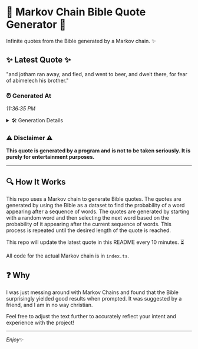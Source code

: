# 📖 Markov Chain Bible Quote Generator 📖

Infinite quotes from the Bible generated by a Markov chain. ✨

## ✨ Latest Quote ✨
"and jotham ran away, and fled, and went to beer, and dwelt there, for fear of abimelech his brother."

### ⏰ Generated At
*11:36:35 PM*

<details>
    <summary>🛠️ Generation Details</summary>
    <p>
        <strong>🌱 Seed:</strong> and<br>
        <strong>🔄 Iterations:</strong> 18<br>
        <strong>📜 Context History:</strong><br>[ and ]: jotham<br>[ and, jotham ]: ran<br>[ and, jotham, ran ]: away,<br>[ and, jotham, ran, away, ]: and<br>[ and, jotham, ran, away,, and ]: fled,<br>[ and, jotham, ran, away,, and, fled, ]: and<br>[ jotham, ran, away,, and, fled,, and ]: went<br>[ ran, away,, and, fled,, and, went ]: to<br>[ away,, and, fled,, and, went, to ]: beer,<br>[ and, fled,, and, went, to, beer, ]: and<br>[ fled,, and, went, to, beer,, and ]: dwelt<br>[ and, went, to, beer,, and, dwelt ]: there,<br>[ went, to, beer,, and, dwelt, there, ]: for<br>[ to, beer,, and, dwelt, there,, for ]: fear<br>[ beer,, and, dwelt, there,, for, fear ]: of<br>[ and, dwelt, there,, for, fear, of ]: abimelech<br>[ dwelt, there,, for, fear, of, abimelech ]: his<br>[ there,, for, fear, of, abimelech, his ]: brother.<br>
    </p>
</details>

### ⚠️ Disclaimer ⚠️
**This quote is generated by a program and is not to be taken seriously. It is purely for entertainment purposes.**

---

## 🔍 How It Works

This repo uses a Markov chain to generate Bible quotes. The quotes are generated by using the Bible as a dataset to find the probability of a word appearing after a sequence of words. The quotes are generated by starting with a random word and then selecting the next word based on the probability of it appearing after the current sequence of words. This process is repeated until the desired length of the quote is reached.

This repo will update the latest quote in this README every 10 minutes. ⏳

All code for the actual Markov chain is in `index.ts`.

## ❓ Why

I was just messing around with Markov Chains and found that the Bible surprisingly yielded good results when prompted. 
It was suggested by a friend, and I am in no way christian.

Feel free to adjust the text further to accurately reflect your intent and experience with the project!

---

*Enjoy*✨
